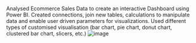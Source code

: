 Analysed Ecommerce Sales Data to create an interactive Dashboard using Power BI. Created connections, join new tables, calculations to manipulate data and enable user driven parameters for visualizations. Used different types of customised visualisation (bar chart, pie chart, donut chart, clustered bar chart, slicers, etc.)
![image](https://github.com/user-attachments/assets/61e1c142-8560-4864-bc1f-abf0391650dd)
